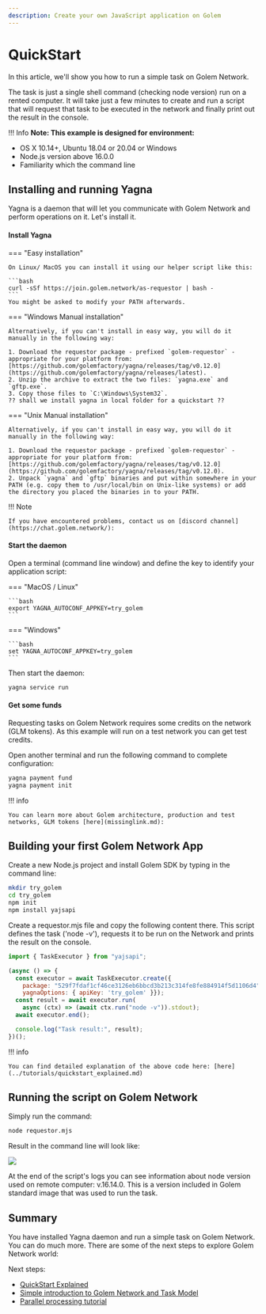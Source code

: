 ```yaml
---
description: Create your own JavaScript application on Golem
---
```


# QuickStart

In this article, we'll show you how to run a simple task on Golem Network. 

The task is just a single shell command (checking node version) run on a rented computer. 
It will take just a few minutes to create and run a script that will request that task to be executed in the network and finally print out the result in the console. 


!!! Info
	**Note: This example is designed for environment:**

* OS X 10.14+, Ubuntu 18.04 or 20.04 or Windows
* Node.js version above 16.0.0
* Familiarity which the command line
    

## Installing and running Yagna 

Yagna is a daemon that will let you communicate with Golem Network and perform operations on it. Let's install it.

#### Install Yagna

=== "Easy installation"
    
    On Linux/ MacOS you can install it using our helper script like this:
    
    ```bash
    curl -sSf https://join.golem.network/as-requestor | bash -
    ```
    You might be asked to modify your PATH afterwards.

    

=== "Windows Manual installation"

    Alternatively, if you can't install in easy way, you will do it manually in the following way:
    
    1. Download the requestor package - prefixed `golem-requestor` - appropriate for your platform from: [https://github.com/golemfactory/yagna/releases/tag/v0.12.0](https://github.com/golemfactory/yagna/releases/latest).
    2. Unzip the archive to extract the two files: `yagna.exe` and `gftp.exe`.
    3. Copy those files to `C:\Windows\System32`.
	?? shall we install yagna in local folder for a quickstart ??


=== "Unix Manual installation"

    Alternatively, if you can't install in easy way, you will do it manually in the following way:
    
    1. Download the requestor package - prefixed `golem-requestor` - appropriate for your platform from: [https://github.com/golemfactory/yagna/releases/tag/v0.12.0](https://github.com/golemfactory/yagna/releases/tag/v0.12.0).
    2. Unpack `yagna` and `gftp` binaries and put within somewhere in your PATH (e.g. copy them to /usr/local/bin on Unix-like systems) or add the directory you placed the binaries in to your PATH.



!!! Note

    If you have encountered problems, contact us on [discord channel](https://chat.golem.network/): 


#### Start the daemon

Open a terminal (command line window) and  define the key to identify your application script:

=== "MacOS / Linux"

   
    ```bash
    export YAGNA_AUTOCONF_APPKEY=try_golem
    ```

=== "Windows"

    
    ```bash
    set YAGNA_AUTOCONF_APPKEY=try_golem
    ```

Then start the daemon:

```bash
yagna service run
```




#### Get some funds

Requesting tasks on Golem Network requires some credits on the network (GLM tokens). 
As this example will run on a test network you can get test credits.

Open another terminal and run the following command to complete configuration:

```bash
yagna payment fund
yagna payment init
```


!!! info

    You can learn more about Golem architecture, production and test networks, GLM tokens [here](missinglink.md):



## Building your first Golem Network App 


Create a new Node.js project and install Golem SDK by typing in the command line:

```bash
mkdir try_golem
cd try_golem
npm init
npm install yajsapi
```

Create a requestor.mjs file and copy the following content there. This script defines the task ('node -v'), requests it to be run on the Network and prints the result on the console.

```js
import { TaskExecutor } from "yajsapi";

(async () => {
  const executor = await TaskExecutor.create({
	package: "529f7fdaf1cf46ce3126eb6bbcd3b213c314fe8fe884914f5d1106d4",	
	yagnaOptions: { apiKey: 'try_golem' }});
  const result = await executor.run(
	async (ctx) => (await ctx.run("node -v")).stdout);
  await executor.end();

  console.log("Task result:", result);
})();
```

!!! info

    You can find detailed explanation of the above code here: [here](../tutorials/quickstart_explained.md)


## Running the script on Golem Network

Simply run the command:

```bash
node requestor.mjs
```

Result in the command line will look like:

![](/assets/js-tutorial-05.gif)


At the end of the script's logs you can see information about node version used on remote computer: v.16.14.0. This is a version included in Golem standard image that was used to run the task.


## Summary

You have installed Yagna daemon and run a simple task on Golem Network.
You can do much more. There are some of the next steps to explore Golem Network world:

Next steps:

* [QuickStart Explained](../tutorials/quickstart_explained.md)
* [Simple introduction to Golem Network and Task Model](../guides/task-model.md)
* [Parallel processing tutorial](../tutorials/parallel_processing.md)


